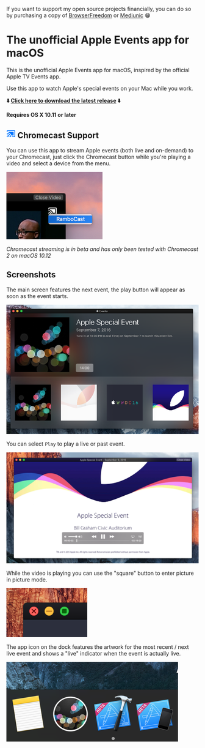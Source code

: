 If you want to support my open source projects financially, you can do so by purchasing a copy of [BrowserFreedom](https://getbrowserfreedom.com) or [Mediunic](https://itunes.apple.com/app/mediunic-medium-client/id1088945121?mt=12) 😁

# The unofficial Apple Events app for macOS

This is the unofficial Apple Events app for macOS, inspired by the official Apple TV Events app.

Use this app to watch Apple's special events on your Mac while you work.

**⬇️ [Click here to download the latest release](https://raw.githubusercontent.com/insidegui/AppleEvents/master/Releases/AppleEvents_latest.zip) ⬇️**

**Requires OS X 10.11 or later**

## ![chromecast](chromecast.png) Chromecast Support

You can use this app to stream Apple events (both live and on-demand) to your Chromecast, just click the Chromecast button while you're playing a video and select a device from the menu.

![chromecastmenu](chromecast-2.png)

*Chromecast streaming is in beta and has only been tested with Chromecast 2 on macOS 10.12*

## Screenshots

The main screen features the next event, the play button will appear as soon as the event starts.

![screenshot](screenshot.png)

You can select `Play` to play a live or past event.

![screenshot2](screenshot2.png)

While the video is playing you can use the "square" button to enter picture in picture mode.

![screenshot3](pipbutton.png)

The app icon on the dock features the artwork for the most recent / next live event and shows a "live" indicator when the event is actually live.

![screenshot4](dockicon.png)